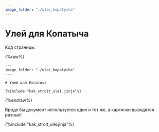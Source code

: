```yaml
---
image_folder: "./ulei_kopatycha"
---
```


# Улей для Копатыча

Код страницы:

{%raw%}
```
---
image_folder: "./ulei_kopatycha"
---

# Улей для Копатыча

{%include "kak_stroit_ulei.jinja"%}
```
{%endraw%}

Вроде бы документ используется один и тот же, а картинки выводятся разные!

{%include "kak_stroit_ulei.jinja"%}
